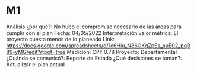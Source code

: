 # M1

Análisis ¿por qué?: No hubo el compromiso necesario de las áreas para cumplir con el plan
Fecha: 04/05/2022
Interpretación valor métrica: El proyecto cuesta menos de lo planeado
Link: https://docs.google.com/spreadsheets/d/1c6Hiu_N86OKgZpEs_suE02_pqB89-yMG/edit?rtpof=true
Medición: CPI: 0.78
Proyecto: Departamental
¿Cuándo se comunicó?: Reporte de Estado
¿Qué decisiones se toman?: Actualizar el plan actual